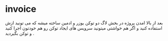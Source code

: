 # invoice
بعد از بالا امدن پروژه در بخش لاگ دو توکن یوزر و ادمین ساخته میشه که می تونید ازش استفاده کنید و اگر هم خواشتی میتونید سرویس های ایجاد توکن رو هم خودتون اجرا کنید و توکن بگیردید .
